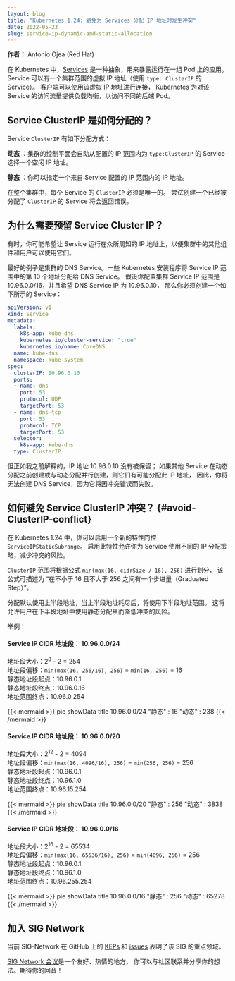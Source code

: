 ```yaml
---
layout: blog
title: "Kubernetes 1.24: 避免为 Services 分配 IP 地址时发生冲突"
date: 2022-05-23
slug: service-ip-dynamic-and-static-allocation
---
```


**作者：** Antonio Ojea (Red Hat)

在 Kubernetes 中，[Services](/zh-cn/docs/concepts/services-networking/service/)
是一种抽象，用来暴露运行在一组 Pod 上的应用。
Service 可以有一个集群范围的虚拟 IP 地址（使用 `type: ClusterIP` 的 Service）。
客户端可以使用该虚拟 IP 地址进行连接， Kubernetes 为对该 Service 的访问流量提供负载均衡，以访问不同的后端 Pod。

## Service ClusterIP 是如何分配的？

Service `ClusterIP` 有如下分配方式：

**动态**
：集群的控制平面会自动从配置的 IP 范围内为 `type:ClusterIP` 的 Service 选择一个空闲 IP 地址。

**静态**
：你可以指定一个来自 Service 配置的 IP 范围内的 IP 地址。

在整个集群中，每个 Service 的 `ClusterIP` 必须是唯一的。
尝试创建一个已经被分配了 `ClusterIP` 的 Service 将会返回错误。

## 为什么需要预留 Service Cluster IP？

有时，你可能希望让 Service 运行在众所周知的 IP 地址上，以便集群中的其他组件和用户可以使用它们。

最好的例子是集群的 DNS Service。一些 Kubernetes 安装程序将 Service IP 范围中的第 10 个地址分配给 DNS Service。
假设你配置集群 Service IP 范围是 10.96.0.0/16，并且希望 DNS Service IP 为 10.96.0.10，
那么你必须创建一个如下所示的 Service：

```yaml
apiVersion: v1
kind: Service
metadata:
  labels:
    k8s-app: kube-dns
    kubernetes.io/cluster-service: "true"
    kubernetes.io/name: CoreDNS
  name: kube-dns
  namespace: kube-system
spec:
  clusterIP: 10.96.0.10
  ports:
  - name: dns
    port: 53
    protocol: UDP
    targetPort: 53
  - name: dns-tcp
    port: 53
    protocol: TCP
    targetPort: 53
  selector:
    k8s-app: kube-dns
  type: ClusterIP
```

但正如我之前解释的，IP 地址 10.96.0.10 没有被保留；
如果其他 Service 在动态分配之前创建或与动态分配并行创建，则它们有可能分配此 IP 地址，
因此，你将无法创建 DNS Service，因为它将因冲突错误而失败。

## 如何避免 Service ClusterIP 冲突？ {#avoid-ClusterIP-conflict}

在 Kubernetes 1.24 中，你可以启用一个新的特性门控 `ServiceIPStaticSubrange`。
启用此特性允许你为 Service 使用不同的 IP 分配策略，减少冲突的风险。

`ClusterIP` 范围将根据公式 `min(max(16, cidrSize / 16), 256)` 进行划分，
该公式可描述为 “在不小于 16 且不大于 256 之间有一个步进量（Graduated Step）”。

分配默认使用上半段地址，当上半段地址耗尽后，将使用下半段地址范围。
这将允许用户在下半段地址中使用静态分配从而降低冲突的风险。

举例：

#### Service IP CIDR 地址段： 10.96.0.0/24

地址段大小：2<sup>8</sup> - 2 = 254  
地址段偏移：`min(max(16, 256/16), 256)` = `min(16, 256)` = 16  
静态地址段起点：10.96.0.1  
静态地址段终点：10.96.0.16  
地址范围终点：10.96.0.254

{{< mermaid >}}
pie showData
title 10.96.0.0/24
"静态" : 16
"动态" : 238
{{< /mermaid >}}

#### Service IP CIDR 地址段： 10.96.0.0/20

地址段大小：2<sup>12</sup> - 2 = 4094  
地址段偏移：`min(max(16, 4096/16), 256)` = `min(256, 256)` = 256  
静态地址段起点：10.96.0.1  
静态地址段终点：10.96.1.0  
地址范围终点：10.96.15.254

{{< mermaid >}}
pie showData
title 10.96.0.0/20
"静态" : 256
"动态" : 3838
{{< /mermaid >}}

#### Service IP CIDR 地址段： 10.96.0.0/16

地址段大小：2<sup>16</sup> - 2 = 65534  
地址段偏移：`min(max(16, 65536/16), 256)` = `min(4096, 256)` = 256  
静态地址段起点：10.96.0.1  
静态地址段终点：10.96.1.0  
地址范围终点：10.96.255.254

{{< mermaid >}}
pie showData
title 10.96.0.0/16
"静态" : 256
"动态" : 65278
{{< /mermaid >}}

## 加入 SIG Network

当前 SIG-Network 在 GitHub 上的 [KEPs](https://github.com/orgs/kubernetes/projects/10) 和
[issues](https://github.com/kubernetes/kubernetes/issues?q=is%3Aopen+is%3Aissue+label%3Asig%2Fnetwork)
表明了该 SIG 的重点领域。

[SIG Network 会议](https://github.com/kubernetes/community/tree/master/sig-network)是一个友好、热情的地方，
你可以与社区联系并分享你的想法。期待你的回音！
